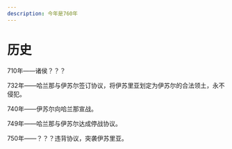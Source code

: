 ```yaml
---
description: 今年是760年
---
```


# 历史

710年——诸侯？？？

732年——哈兰那与伊苏尔签订协议，将伊苏里亚划定为伊苏尔的合法领土，永不侵犯。

740年——伊苏尔向哈兰那宣战。

749年——哈兰那与伊苏尔达成停战协议。

750年——？？？违背协议，突袭伊苏里亚。





